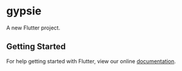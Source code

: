 # gypsie

A new Flutter project.

## Getting Started

For help getting started with Flutter, view our online
[documentation](https://flutter.io/).
